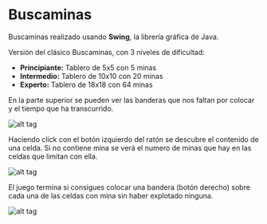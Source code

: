 <h1>Buscaminas</h1>
<p>Buscaminas realizado usando <b>Swing</b>, la librería gráfica de Java.</p>

Versión del clásico Buscaminas, con 3 niveles de dificultad:
<ul>
<li><b>Principiante:</b> Tablero de 5x5 con 5 minas</li>
<li><b>Intermedio:</b> Tablero de 10x10 con 20 minas</li>
<li><b>Experto:</b> Tablero de 18x18 con 64 minas</li>
</ul>

<p>En la parte superior se pueden ver las banderas que nos faltan por colocar y el tiempo que ha transcurrido.</p>

![alt tag](http://joseluisitoiz.esy.es/images/buscaminas1.gif)

<p>Haciendo click con el botón izquierdo del ratón se descubre el contenido de una celda. Si no contiene mina se verá el numero de minas que hay en las celdas que limitan con ella.</p>

![alt tag](http://joseluisitoiz.esy.es/images/buscaminas3.gif)

<p>El juego termina si consigues colocar una bandera (botón derecho) sobre cada una de las celdas con mina sin haber explotado ninguna.</p>

![alt tag](http://joseluisitoiz.esy.es/images/buscaminas2.gif) 
